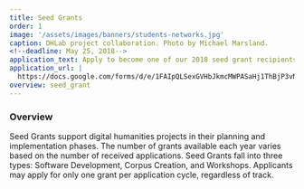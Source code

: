 ```yaml
---
title: Seed Grants
order: 1
image: '/assets/images/banners/students-networks.jpg'
caption: DHLab project collaboration. Photo by Michael Marsland.
<!--deadline: May 25, 2018-->
application_text: Apply to become one of our 2018 seed grant recipients.
application_url: |
  https://docs.google.com/forms/d/e/1FAIpQLSexGVHbJkmcMWPASaHj1ThBjP3vNq87TIHIbw5388SfQHSuvw/viewform?usp=sf_link
overview: seed_grant
---
```


### Overview

Seed Grants support digital humanities projects in their planning and implementation phases. The number of grants available each year varies based on the number of received applications. Seed Grants fall into three types: Software Development, Corpus Creation, and Workshops. Applicants may apply for only one grant per application cycle, regardless of track.
